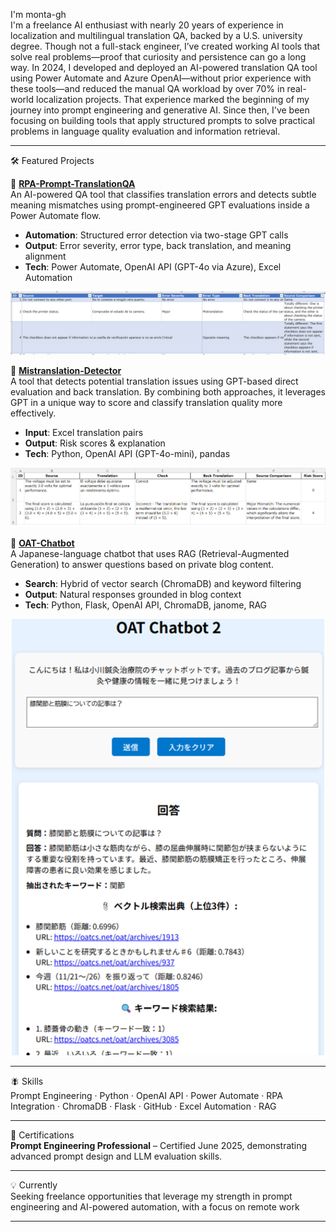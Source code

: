 I'm monta-gh  
I'm a freelance AI enthusiast with nearly 20 years of experience in localization and multilingual translation QA, backed by a U.S. university degree.
Though not a full-stack engineer, I’ve created working AI tools that solve real problems—proof that curiosity and persistence can go a long way.
In 2024, I developed and deployed an AI-powered translation QA tool using Power Automate and Azure OpenAI—without prior experience with these tools—and reduced the manual QA workload by over 70% in real-world localization projects.
That experience marked the beginning of my journey into prompt engineering and generative AI. Since then, I've been focusing on building tools that apply structured prompts to solve practical problems in language quality evaluation and information retrieval.

---

🛠 Featured Projects

🧩 **[RPA-Prompt-TranslationQA](https://github.com/monta-gh/RPA-Prompt-TranslationQA)**  
An AI-powered QA tool that classifies translation errors and detects subtle meaning mismatches using prompt-engineered GPT evaluations inside a Power Automate flow.

* **Automation**: Structured error detection via two-stage GPT calls
* **Output**: Error severity, error type, back translation, and meaning alignment
* **Tech**: Power Automate, OpenAI API (GPT-4o via Azure), Excel Automation

<p>
  <img src="excel_sample.png" alt="Sample Output" width="800"/>
</p>

🔎 **[Mistranslation-Detector](https://github.com/monta-gh/Mistranslation-Detector)**  
A tool that detects potential translation issues using GPT-based direct evaluation and back translation.
By combining both approaches, it leverages GPT in a unique way to score and classify translation quality more effectively.

* **Input**: Excel translation pairs
* **Output**: Risk scores & explanation
* **Tech**: Python, OpenAI API (GPT-4o-mini), pandas

<p>
  <img src="sample_mistranslation_detector.png" alt="Sample Output" width="800"/>
</p>

🤖 **[OAT-Chatbot](https://github.com/monta-gh/OAT-Chatbot)**  
A Japanese-language chatbot that uses RAG (Retrieval-Augmented Generation) to answer questions based on private blog content.

* **Search**: Hybrid of vector search (ChromaDB) and keyword filtering
* **Output**: Natural responses grounded in blog context
* **Tech**: Python, Flask, OpenAI API, ChromaDB, janome, RAG

<p align="center">
  <img src="sample_OAT-Chatbot.png" alt="Sample Output" width="500"/>
</p>

---

🪰 Skills  
Prompt Engineering · Python · OpenAI API · Power Automate · RPA Integration · ChromaDB · Flask · GitHub · Excel Automation · RAG

---

📜 Certifications  
**Prompt Engineering Professional** – Certified June 2025, demonstrating advanced prompt design and LLM evaluation skills.

---

💡 Currently  
Seeking freelance opportunities that leverage my strength in prompt engineering and AI-powered automation, with a focus on remote work

---
